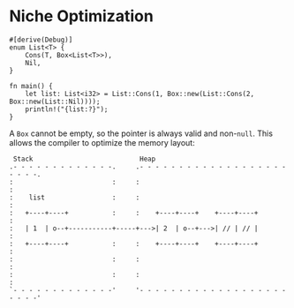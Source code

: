 # Niche Optimization

```rust,editable
#[derive(Debug)]
enum List<T> {
    Cons(T, Box<List<T>>),
    Nil,
}

fn main() {
    let list: List<i32> = List::Cons(1, Box::new(List::Cons(2, Box::new(List::Nil))));
    println!("{list:?}");
}
```

A `Box` cannot be empty, so the pointer is always valid and non-`null`. This
allows the compiler to optimize the memory layout:

```bob
 Stack                           Heap
.- - - - - - - - - - - - -.     .- - - - - - - - - - - - - - - - - - - - - - -.
:                         :     :                                             :
:    list                 :     :                                             :
:   +----+----+           :     :    +----+----+    +----+----+               :
:   | 1  | o--+-----------+-----+--->| 2  | o--+--->| // | // |               :
:   +----+----+           :     :    +----+----+    +----+----+               :
:                         :     :                                             :
:                         :     :                                             :
`- - - - - - - - - - - - -'     '- - - - - - - - - - - - - - - - - - - - - - -'
```

